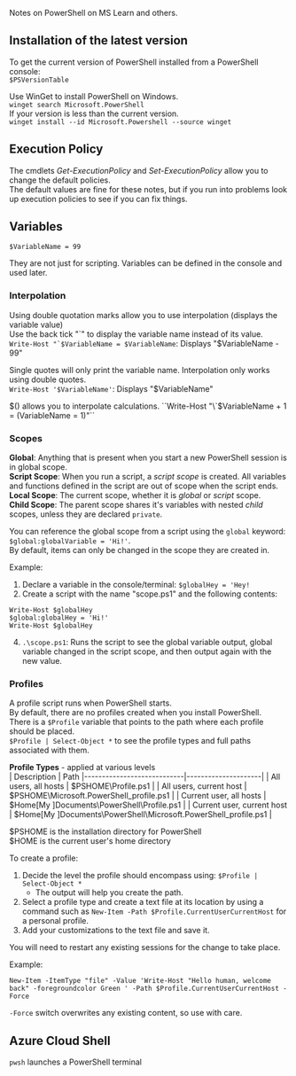 Notes on PowerShell on MS Learn and others.

## Installation of the latest version
To get the current version of PowerShell installed from a PowerShell console:  
`$PSVersionTable`  

Use WinGet to install PowerShell on Windows.  
`winget search Microsoft.PowerShell`  
If your version is less than the current version.  
`winget install --id Microsoft.Powershell --source winget`  

## Execution Policy
The cmdlets *Get-ExecutionPolicy* and *Set-ExecutionPolicy* allow you to change the default policies.  
The default values are fine for these notes, but if you run into problems look up execution policies to see if you can fix things.

## Variables
`$VariableName = 99`  

They are not just for scripting. Variables can be defined in the console and used later.  

### Interpolation
Using double quotation marks allow you to use interpolation (displays the variable value)  
Use the back tick "\`" to display the variable name instead of its value.  
``Write-Host "`$VariableName = $VariableName``: Displays "$VariableName - 99"  

Single quotes will only print the variable name. Interpolation only works using double quotes.  
`Write-Host '$VariableName'`: Displays "$VariableName"  

$() allows you to interpolate calculations.  
``Write-Host "\`$VariableName + 1 = $($VariableName = 1)"``

### Scopes
**Global**: Anything that is present when you start a new PowerShell session is in global scope.  
**Script Scope**: When you run a script, a *script scope* is created. All variables and functions defined in the script are out of scope when the script ends.  
**Local Scope**: The current scope, whether it is *global* or *script* scope.  
**Child Scope**: The parent scope shares it's variables with nested *child* scopes, unless they are declared `private`.  

You can reference the global scope from a script using the `global` keyword: `$global:globalVariable = 'Hi!'`.  
By default, items can only be changed in the scope they are created in.  

Example:  
1. Declare a variable in the console/terminal: `$globalHey = 'Hey!`
2. Create a script with the name "scope.ps1" and the following contents:
```
Write-Host $globalHey
$global:globalHey = 'Hi!'
Write-Host $globalHey
```
4. `.\scope.ps1`: Runs the script to see the global variable output, global variable changed in the script scope, and then output again with the new value.

### Profiles
A profile script runs when PowerShell starts.  
By default, there are no profiles created when you install PowerShell.  
There is a `$Profile` variable that points to the path where each profile should be placed.  
`$Profile | Select-Object *` to see the profile types and full paths associated with them.  

**Profile Types** - applied at various levels  
| Description                | Path
|----------------------------|---------------------|
| All users, all hosts       | $PSHOME\Profile.ps1 |
| All users, current host    | $PSHOME\Microsoft.PowerShell_profile.ps1 |
| Current user, all hosts	   | $Home[My ]Documents\PowerShell\Profile.ps1 |
| Current user, current host | $Home[My ]Documents\PowerShell\Microsoft.PowerShell_profile.ps1 |

$PSHOME is the installation directory for PowerShell  
$HOME is the current user's home directory  

To create a profile:
1. Decide the level the profile should encompass using: `$Profile | Select-Object *`
    * The output will help you create the path.  
3. Select a profile type and create a text file at its location by using a command such as `New-Item -Path $Profile.CurrentUserCurrentHost` for a personal profile.
4. Add your customizations to the text file and save it.

You will need to restart any existing sessions for the change to take place.  

Example:  
```
New-Item -ItemType "file" -Value 'Write-Host "Hello human, welcome back" -foregroundcolor Green ' -Path $Profile.CurrentUserCurrentHost -Force
```

`-Force` switch overwrites any existing content, so use with care.  

## Azure Cloud Shell
`pwsh` launches a PowerShell terminal  

